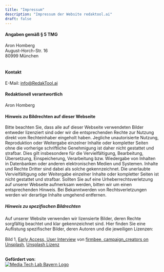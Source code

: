 ```yaml
---
title: "Impressum"
description: "Impressum der Website redaktool.ai"
draft: false
---
```


#### Angaben gemäß § 5 TMG

Aron Homberg<br />
August-Horch-Str. 16<br />
80999 München<br />
<br />

#### Kontakt

E-Mail: info@RedakTool.ai

#### Redaktionell verantwortlich

Aron Homberg

#### Hinweis zu Bildrechten auf dieser Webseite

Bitte beachten Sie, dass alle auf dieser Webseite verwendeten Bilder entweder lizenziert sind oder wir die entsprechenden Rechte zur Nutzung direkt vom Rechteinhaber eingeholt haben. Jegliche unautorisierte Nutzung, Reproduktion oder Weitergabe einzelner Inhalte oder kompletter Seiten ohne die vorherige schriftliche Genehmigung ist daher nicht gestattet und strafbar. Dies gilt insbesondere für die Vervielfältigung, Bearbeitung, Übersetzung, Einspeicherung, Verarbeitung bzw. Wiedergabe von Inhalten in Datenbanken oder anderen elektronischen Medien und Systemen. Inhalte und Rechte Dritter sind dabei als solche gekennzeichnet. Die unerlaubte Vervielfältigung oder Weitergabe einzelner Inhalte oder kompletter Seiten ist nicht gestattet und strafbar. Sollten Sie auf eine Urheberrechtsverletzung auf unserer Webseite aufmerksam werden, bitten wir um einen entsprechenden Hinweis. Bei Bekanntwerden von Rechtsverletzungen werden wir derartige Inhalte umgehend entfernen.

##### Hinweis zu spezifischen Bildrechten

Auf unserer Website verwenden wir lizensierte Bilder, deren Rechte sorgfältig beachtet und klar gekennzeichnet sind. Hier finden Sie eine Auflistung spezifischer Bilder, deren Autoren und die jeweiligen Lizenzen:
<br /><br />
Bild 1, <a href="/#scroll=CustomerAppFeaturesSection" target="_blank">Early Access, User Interview</a> von <a href="https://unsplash.com/de/fotos/person-die-auf-weissem-papier-schreibt-gcsNOsPEXfs" target="_blank">firmbee, campaign_creators on Unsplash</a>, <a href="https://unsplash.com/license" target="_blank">Unsplash Lizenz</a><br />


<p><br />
<strong>Gefördert von:</strong><br />
<a
    href="https://www.media-lab.de/de/"
    target="_blank"
    rel="noopener noreferrer"
>
    <img
        src="/logos/mtl-powered-by.png"
        className="mt-0 inline-block max-h-16 md:max-h-20 lg:max-h-24 w-fit md:mt-4 lg:mt-4"
        alt="Media Tech Lab Bayern Logo"
    />
</a>
</p>
